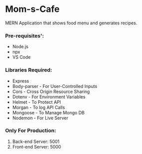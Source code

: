 # Mom-s-Cafe
MERN Application that shows food menu and generates recipes.


### Pre-requisites':
* Node.js
* npx
* VS Code

### Libraries Required:
* Express
* Body-parser - For User-Controlled Inputs
* Cors - Cross Origin Resource Sharing
* Dotenv - For Environment Variables
* Helmet - To Protect API
* Morgan - To log API Calls
* Mongoose - To Manage Mongo DB
* Nodemon - For Live Server



### Only For Production:
1. Back-end Server: 5001
2. Front-end Server: 5000
